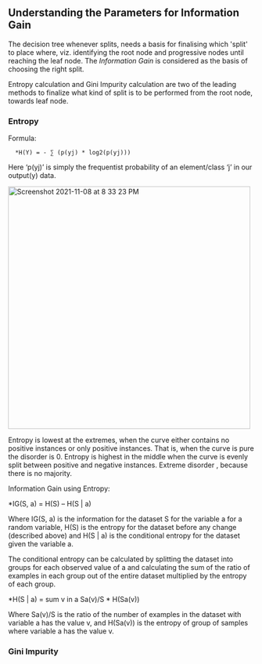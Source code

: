 ## Understanding the Parameters for Information Gain ##

The decision tree whenever splits, needs a basis for finalising which 'split' to place where, viz. identifying the root node and progressive nodes until reaching the leaf node. The *Information Gain* is considered as the basis of choosing the right split.

Entropy calculation and Gini Impurity calculation are two of the leading methods to finalize what kind of split is to be performed from the root node, towards leaf node.

### Entropy ###

Formula:

      *H(Y) = - ∑ (p(yj) * log2(p(yj)))

Here ‘p(yj)’ is simply the frequentist probability of an element/class ‘j’ in our output(y) data.

<img width="495" alt="Screenshot 2021-11-08 at 8 33 23 PM" src="https://user-images.githubusercontent.com/61674750/140765808-af94bb5d-8ae9-43d3-aba7-b0c658fc9bd5.png">

Entropy is lowest at the extremes, when the curve either contains no positive instances or only positive instances. That is, when the curve is pure the disorder is 0. Entropy is highest in the middle when the curve is evenly split between positive and negative instances. Extreme disorder , because there is no majority.

Information Gain using Entropy: 

   *IG(S, a) = H(S) – H(S | a)
   
Where IG(S, a) is the information for the dataset S for the variable a for a random variable, H(S) is the entropy for the dataset before any change (described above) and H(S | a) is the conditional entropy for the dataset given the variable a.

The conditional entropy can be calculated by splitting the dataset into groups for each observed value of a and calculating the sum of the ratio of examples in each group out of the entire dataset multiplied by the entropy of each group.

   *H(S | a) = sum v in a Sa(v)/S * H(Sa(v))
   
Where Sa(v)/S is the ratio of the number of examples in the dataset with variable a has the value v, and H(Sa(v)) is the entropy of group of samples where variable a has the value v.


### Gini Impurity ###

